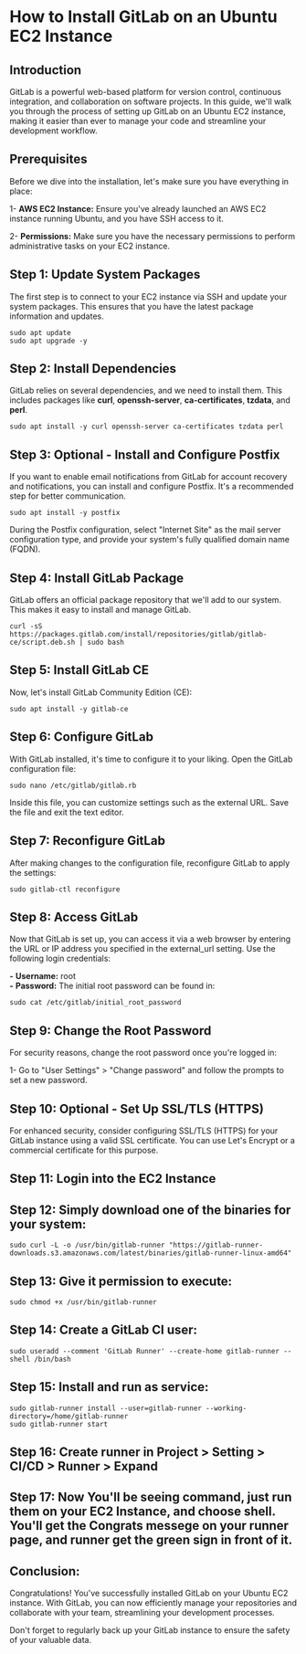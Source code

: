 # How to Install GitLab on an Ubuntu EC2 Instance
## Introduction
GitLab is a powerful web-based platform for version control, continuous integration, and collaboration on software projects. In this guide, we'll walk you through the process of setting up GitLab on an Ubuntu EC2 instance, making it easier than ever to manage your code and streamline your development workflow.

## Prerequisites
Before we dive into the installation, let's make sure you have everything in place:

1- **AWS EC2 Instance:** Ensure you've already launched an AWS EC2 instance running Ubuntu, and you have SSH access to it.

2- **Permissions:** Make sure you have the necessary permissions to perform administrative tasks on your EC2 instance.

## Step 1: Update System Packages

The first step is to connect to your EC2 instance via SSH and update your system packages. This ensures that you have the latest package information and updates.
```console
sudo apt update
sudo apt upgrade -y
```
## Step 2: Install Dependencies

GitLab relies on several dependencies, and we need to install them. This includes packages like **curl**, **openssh-server**, **ca-certificates**, **tzdata**, and **perl**.
```console
sudo apt install -y curl openssh-server ca-certificates tzdata perl
```


## Step 3:  Optional - Install and Configure Postfix

If you want to enable email notifications from GitLab for account recovery and notifications, you can install and configure Postfix. It's a recommended step for better communication.
```console
sudo apt install -y postfix
```
During the Postfix configuration, select "Internet Site" as the mail server configuration type, and provide your system's fully qualified domain name (FQDN).

## Step 4: Install GitLab Package

GitLab offers an official package repository that we'll add to our system. This makes it easy to install and manage GitLab.

```console
curl -sS https://packages.gitlab.com/install/repositories/gitlab/gitlab-ce/script.deb.sh | sudo bash
```

## Step 5: Install GitLab CE

Now, let's install GitLab Community Edition (CE):

```console
sudo apt install -y gitlab-ce
```

## Step 6: Configure GitLab

With GitLab installed, it's time to configure it to your liking. Open the GitLab configuration file:
```console
sudo nano /etc/gitlab/gitlab.rb
```
Inside this file, you can customize settings such as the external URL. Save the file and exit the text editor.

## Step 7: Reconfigure GitLab

After making changes to the configuration file, reconfigure GitLab to apply the settings:
```console
sudo gitlab-ctl reconfigure
```
## Step 8: Access GitLab

Now that GitLab is set up, you can access it via a web browser by entering the URL or IP address you specified in the external_url setting. Use the following login credentials:


**-** **Username:** root  
**-** **Password:** The initial root password can be found in:
```console
sudo cat /etc/gitlab/initial_root_password
```

## Step 9: Change the Root Password

For security reasons, change the root password once you're logged in:

1- Go to "User Settings" > "Change password" and follow the prompts to set a new password.


## Step 10: Optional - Set Up SSL/TLS (HTTPS)

For enhanced security, consider configuring SSL/TLS (HTTPS) for your GitLab instance using a valid SSL certificate. You can use Let's Encrypt or a commercial certificate for this purpose.

## Step 11: Login into the EC2 Instance 

## Step 12: Simply download one of the binaries for your system: 

```console
sudo curl -L -o /usr/bin/gitlab-runner "https://gitlab-runner-downloads.s3.amazonaws.com/latest/binaries/gitlab-runner-linux-amd64"
```

## Step 13: Give it permission to execute:

```console
sudo chmod +x /usr/bin/gitlab-runner
```

## Step 14: Create a GitLab CI user:

```console
sudo useradd --comment 'GitLab Runner' --create-home gitlab-runner --shell /bin/bash
```

## Step 15: Install and run as service:
```console
sudo gitlab-runner install --user=gitlab-runner --working-directory=/home/gitlab-runner
sudo gitlab-runner start
```

## Step 16: Create runner in Project > Setting > CI/CD > Runner > Expand

## Step 17: Now You'll be seeing command, just run them on your EC2 Instance, and choose shell. You'll get the Congrats messege on your runner page, and runner get the green sign in front of it.


## Conclusion:
Congratulations! You've successfully installed GitLab on your Ubuntu EC2 instance. With GitLab, you can now efficiently manage your repositories and collaborate with your team, streamlining your development processes.

Don't forget to regularly back up your GitLab instance to ensure the safety of your valuable data.
